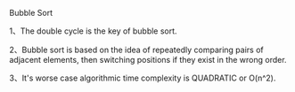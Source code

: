 Bubble Sort

1、The double cycle is the key of bubble sort.

2、Bubble sort is based on the idea of repeatedly comparing pairs of adjacent elements, then switching positions if they exist in the wrong order.

3、It's worse case algorithmic time complexity is QUADRATIC or O(n^2).
